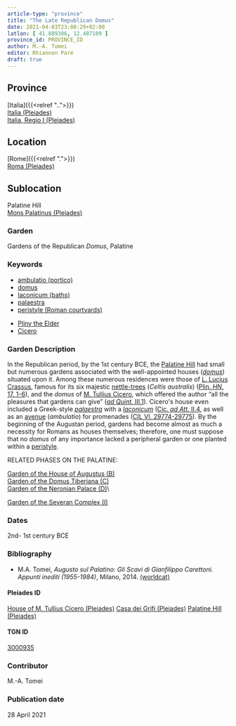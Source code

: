 ```yaml
---
article-type: "province"
title: "The Late Republican Domus"
date: 2021-04-03T23:08:29+02:00
latlon: [ 41.889306, 12.487109 ]
province_id: PROVINCE_ID
author: M.-A. Tomei  
editor: Rhiannon Paré
draft: true
---
```


## Province

[Italia]({{<relref "..">}})\
[Italia (Pleiades)](https://pleiades.stoa.org/places/1052)\
[Italia, Regio I (Pleiades)](https://pleiades.stoa.org/places/441075550)
<!-- -->
## Location

[Rome]({{<relref ".">}}) \
[Roma (Pleiades)](https://pleiades.stoa.org/places/423025)
<!-- -->
## Sublocation

Palatine Hill \
[Mons Palatinus (Pleiades)](https://pleiades.stoa.org/places/971691208)
<!-- -->
<!-- -->
<!-- -->
### Garden

Gardens of the Republican *Domus*, Palatine
<!-- -->
### Keywords
<!-- -->
- [ambulatio (portico)](http://vocab.getty.edu/page/aat/300004145)
- [domus](http://vocab.getty.edu/page/aat/300005506)
- [laconicum (baths)](http://vocab.getty.edu/page/aat/300004219)
- [palaestra](http://vocab.getty.edu/page/aat/300007301)
- [peristyle (Roman courtyards)](http://vocab.getty.edu/page/aat/300080971)
<!-- -->
- [Pliny the Elder](http://catalog.perseus.org/cite-collections/authors/urn:cite:perseus:author.1141)
- [Cicero](http://catalog.perseus.org/cite-collections/authors/urn:cite:perseus:author.364)
<!-- -->
<!-- -->
### Garden Description

In the Republican period, by the 1st century BCE, the [Palatine Hill](https://en.wikipedia.org/wiki/Palatine_Hill) had small but numerous gardens associated with the well-appointed houses ([*domus*](https://en.wikipedia.org/wiki/Domus)) situated upon it. Among these numerous residences were those of [L. Lucius Crassus](https://en.wikipedia.org/wiki/Lucius_Licinius_Crassus), famous for its six majestic [nettle-trees](https://en.wikipedia.org/wiki/Celtis_australis) (*Celtis australis*) ([Plin. *HN*, 17. 1-6](http://data.perseus.org/citations/urn:cts:latinLit:phi0978.phi001.perseus-lat1:17.1)), and the *domus* of [M. Tullius Cicero](https://en.wikipedia.org/wiki/Cicero), which offered the author “all the pleasures that gardens can give” ([*ad Quint.* III.1](http://data.perseus.org/citations/urn:cts:latinLit:phi0474.phi058.perseus-lat1:3.1)). Cicero's house even included a Greek-style [*palaestra*](https://en.wikipedia.org/wiki/Palaestra) with a [*laconicum*](https://en.wikipedia.org/wiki/Laconicum) ([Cic. *ad Att.* II.4](http://data.perseus.org/citations/urn:cts:latinLit:phi0474.phi057.perseus-eng1:2.text=A:book=2:letter=4), as well as an [avenue]((http://vocab.getty.edu/page/aat/300004145)) (*ambulatio*) for promenades ([CIL VI, 29774-29775](https://cil.bbaw.de/hauptnavigation/das-cil/baende)). By the beginning of the Augustan period, gardens had become almost as much a necessity for Romans as houses themselves; therefore, one must suppose that no *domus* of any importance lacked a peripheral garden or one planted within a [peristyle](https://en.wikipedia.org/wiki/Peristyle).
<!-- -->
RELATED PHASES ON THE PALATINE:
<!-- -->
[Garden of the House of Augustus (B)]({{<relref"/house_of_augustus.md">}})\
[Garden of the Domus Tiberiana (C)]({{<relref"/Domus_tiberiana.md">}})\
[Garden of the Neronian Palace (D)]({{<relref"/palace_of_nero.md">}})\
<!-- [Garden of the Domus Flavia (E)]({{<relref"/Domus_flavia.md">}})\
[Garden of the Domus Augustana (F,G)]({{<relref"/domus_augustana.md">}})\
[Garden of the Palatine Stadium (H)]({{<relref"/palatine_stadium.md">}})\-->
[Garden of the Severan Complex (I)]({{<relref"/severan_complex.md">}})
<!-- -->
<!-- -->
### Dates

2nd- 1st century BCE
<!-- -->
### Bibliography

* M.A. Tomei, *Augusto sul Palatino: Gli Scavi di Gianfilippo Carettoni. Appunti inediti (1955-1984)*, Milano, 2014. [(worldcat)](http://www.worldcat.org/oclc/903406162)
<!-- -->
#### Pleiades ID

[House of M. Tullius Cicero (Pleiades)](https://pleiades.stoa.org/places/233061795)
[Casa dei Grifi (Pleiades)](https://pleiades.stoa.org/places/817164756)
[Palatine Hill (Pleiades)](https://pleiades.stoa.org/places/971691208)
<!-- -->
#### TGN ID

[3000935](http://vocab.getty.edu/page/tgn/3000935)
<!-- -->
### Contributor

M.-A. Tomei<!-- [AUTHOR_NAME](AUTHOR_LINK) -->
<!-- -->
### Publication date

28 April 2021
<!-- -->
